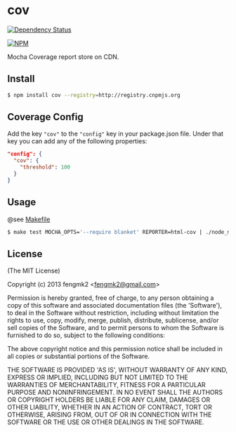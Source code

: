 cov
=======

[![Dependency Status](https://gemnasium.com/fengmk2/cov.png)](https://gemnasium.com/fengmk2/cov)

[![NPM](https://nodei.co/npm/cov.png?downloads=true&stars=true)](https://nodei.co/npm/cov/)

Mocha Coverage report store on CDN.

## Install

```bash
$ npm install cov --registry=http://registry.cnpmjs.org
```

## Coverage Config

Add the key `"cov"` to the `"config"` key in your package.json file.
Under that key you can add any of the following properties:

```json
"config": {
  "cov": {
    "threshold": 100
  }
}
```

## Usage

@see [Makefile](https://github.com/fengmk2/cov/blob/master/Makefile)

```bash
$ make test MOCHA_OPTS='--require blanket' REPORTER=html-cov | ./node_modules/cov/bin/cov
```

## License

(The MIT License)

Copyright (c) 2013 fengmk2 &lt;fengmk2@gmail.com&gt;

Permission is hereby granted, free of charge, to any person obtaining
a copy of this software and associated documentation files (the
'Software'), to deal in the Software without restriction, including
without limitation the rights to use, copy, modify, merge, publish,
distribute, sublicense, and/or sell copies of the Software, and to
permit persons to whom the Software is furnished to do so, subject to
the following conditions:

The above copyright notice and this permission notice shall be
included in all copies or substantial portions of the Software.

THE SOFTWARE IS PROVIDED 'AS IS', WITHOUT WARRANTY OF ANY KIND,
EXPRESS OR IMPLIED, INCLUDING BUT NOT LIMITED TO THE WARRANTIES OF
MERCHANTABILITY, FITNESS FOR A PARTICULAR PURPOSE AND NONINFRINGEMENT.
IN NO EVENT SHALL THE AUTHORS OR COPYRIGHT HOLDERS BE LIABLE FOR ANY
CLAIM, DAMAGES OR OTHER LIABILITY, WHETHER IN AN ACTION OF CONTRACT,
TORT OR OTHERWISE, ARISING FROM, OUT OF OR IN CONNECTION WITH THE
SOFTWARE OR THE USE OR OTHER DEALINGS IN THE SOFTWARE.
